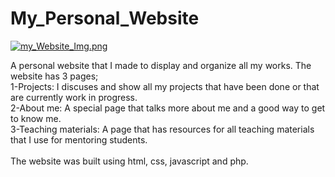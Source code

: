# My_Personal_Website
[![my_Website_Img.png](https://s9.postimg.org/3o01d1gnj/my_Website_Img.png)](https://postimg.org/image/su0zjvhxn/)

A personal website that I made to display and organize all my works. 
The website has 3 pages; 
<br >
1-Projects: I discuses and show all my projects that have been done or that are currently work in progress. <br >
2-About me: A special page that talks more about me and a good way to get to know me. <br > 
3-Teaching materials: A page that has resources for all teaching materials that I use for mentoring students. <br >
<br >
The website was built using html, css, javascript and php.
